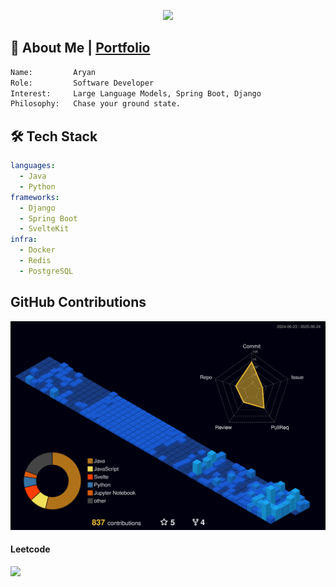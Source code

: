 <p align="center">
  <img src="https://readme-typing-svg.demolab.com?font=Fira+Code&size=22&pause=700&color=0366D6&center=true&vCenter=true&width=700&lines=Hey+there!;I+am+Aryan;Software+Developer+%7C+Builder" />
</p>

## 📖 About Me | [Portfolio](https://omaryan.vercel.app)
```txt
Name:         Aryan
Role:         Software Developer
Interest:     Large Language Models, Spring Boot, Django
Philosophy:   Chase your ground state.
```
## 🛠️ Tech Stack
```yaml
languages:
  - Java
  - Python
frameworks:
  - Django
  - Spring Boot
  - SvelteKit
infra:
  - Docker
  - Redis
  - PostgreSQL
```

## GitHub Contributions
<picture>
  <source media="(prefers-color-scheme: dark)" srcset="https://raw.githubusercontent.com/cyberpsychofc/cyberpsychofc/main/profile-3d-contrib/profile-night-view.svg" />
  <source media="(prefers-color-scheme: light)" srcset="https://raw.githubusercontent.com/cyberpsychofc/cyberpsychofc/main/profile-3d-contrib/profile-green-animate.svg" />
  <img src="https://raw.githubusercontent.com/cyberpsychofc/cyberpsychofc/main/profile-3d-contrib/profile-night-view.svg" />
</picture>

<!--<img src="https://profile-counter.glitch.me/cyberpsychofc/count.svg"/>-->

<p align="center">
<h4 align="left">Leetcode</h4>
<img  align=top flex-grow=1 src="https://leetcard.jacoblin.cool/cyberpsych?theme=dark&font=Arial&ext=heatmap" /> 

<!--
  <h4 align="left">Badges</h4>
<a href="https://leetcode.com/cyberpsych/" target="_blank"><img align="center" src="https://assets.leetcode.com/static_assets/marketing/2024-50-lg.png" alt="bdge" height="100" width="100" /></a>
<a href="https://leetcode.com/cyberpsych/" target="_blank"><img align="center" src="https://assets.leetcode.com/static_assets/public/images/badges/dcc-2024-8.png" alt="bdge" height="100" width="100" /></a>
  </p>
-->
